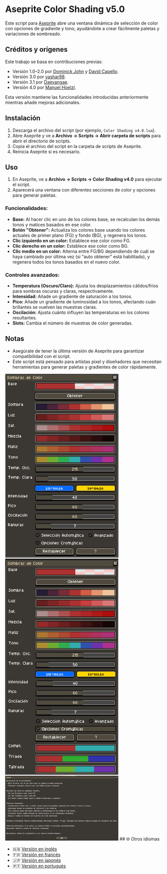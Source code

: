 # Aseprite Color Shading v5.0

Este script para [Aseprite](https://www.aseprite.org/) abre una ventana dinámica de selección de color con opciones de gradiente y tono, ayudándote a crear fácilmente paletas y variaciones de sombreado.

## Créditos y orígenes

Este trabajo se basa en contribuciones previas:

- Versión 1.0–2.0 por [Dominick John](https://github.com/dominickjohn/aseprite/tree/master) y [David Capello](https://aseprite.org/).
- Versión 3.0 por [yashar98](https://github.com/yashar98/aseprite/tree/main).
- Versión 3.1 por [Daeyangae](https://github.com/Daeyangae/aseprite).
- Versión 4.0 por [Manuel Hoelzl](https://github.com/hoelzlmanuel/aseprite-color-shading).

Esta versión mantiene las funcionalidades introducidas anteriormente mientras añade mejoras adicionales.

## Instalación

1. Descarga el archivo del script (por ejemplo, `Color Shading v4.0.lua`).
2. Abre Aseprite y ve a **Archivo -> Scripts -> Abrir carpeta de scripts** para abrir el directorio de scripts.
3. Copia el archivo del script en la carpeta de scripts de Aseprite.
4. Reinicia Aseprite si es necesario.

## Uso

1. En Aseprite, ve a **Archivo -> Scripts -> Color Shading v4.0** para ejecutar el script.
2. Aparecerá una ventana con diferentes secciones de color y opciones para generar paletas.

### Funcionalidades:

- **Base:** Al hacer clic en uno de los colores base, se recalculan los demás tonos y matices basados en ese color.
- **Botón "Obtener":** Actualiza los colores base usando los colores actuales de primer plano (FG) y fondo (BG), y regenera los tonos.
- **Clic izquierdo en un color:** Establece ese color como FG.
- **Clic derecho en un color:** Establece ese color como BG.
- **Clic medio en un color:** Alterna entre FG/BG dependiendo de cuál se haya cambiado por última vez (si "auto obtener" está habilitado), y regenera todos los tonos basados en el nuevo color.
  
### Controles avanzados:

- **Temperatura (Oscuro/Claro):** Ajusta los desplazamientos cálidos/fríos para sombras oscuras y claras, respectivamente.
- **Intensidad:** Añade un gradiente de saturación a los tonos.
- **Pico:** Añade un gradiente de luminosidad a los tonos, afectando cuán brillantes se vuelven las muestras claras.
- **Oscilación:** Ajusta cuánto influyen las temperaturas en los colores resultantes.
- **Slots:** Cambia el número de muestras de color generadas.

## Notas

- Asegúrate de tener la última versión de Aseprite para garantizar compatibilidad con el script.
- Este script está pensado para artistas pixel y diseñadores que necesitan herramientas para generar paletas y gradientes de color rápidamente.

<img width="363" alt="Color Shading v5.0" src="../img/op1ES.png">
<img width="363" alt="Color Shading v5.0" src="../img/op2ES.png">
<img width="363" alt="Color Shading v5.0" src="../img/op3ES.png">
## 🌐 Otros idiomas

- 🇬🇧 [Versión en inglés](../../README.md)
- 🇫🇷 [Versión en francés](README-FR.md)
- 🇯🇵 [Versión en japonés](README-JA.md)
- 🇵🇹 [Versión en portugués](README-PT.md)
